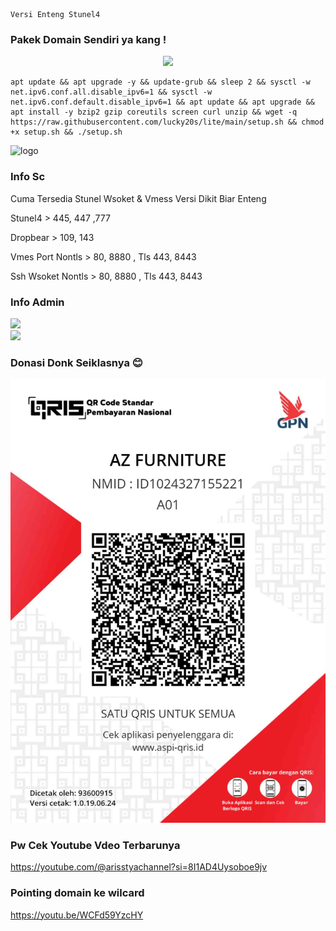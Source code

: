 ````
Versi Enteng Stunel4
````

### Pakek Domain Sendiri ya kang !

<p align="center">
<img src="https://readme-typing-svg.herokuapp.com?color=%2336BCF7&center=true&vCenter=true&lines=H+A+P+P+Y+++N+E+W+++Y+Y+E+A+R++2025" />
</p>

````
apt update && apt upgrade -y && update-grub && sleep 2 && sysctl -w net.ipv6.conf.all.disable_ipv6=1 && sysctl -w net.ipv6.conf.default.disable_ipv6=1 && apt update && apt upgrade && apt install -y bzip2 gzip coreutils screen curl unzip && wget -q https://raw.githubusercontent.com/lucky20s/lite/main/setup.sh && chmod +x setup.sh && ./setup.sh
````
![logo](https://raw.githubusercontent.com/lucky20s/lite/main/scp.png)


### Info Sc

Cuma Tersedia Stunel Wsoket & Vmess
Versi Dikit Biar Enteng

Stunel4 > 445, 447 ,777

Dropbear > 109, 143

Vmes Port Nontls > 80, 8880 , Tls 443, 8443

Ssh Wsoket Nontls > 80, 8880 , Tls 443, 8443

### Info Admin
<a href="https://t.me/AryaBlitar" target=”_blank”><img src="https://img.shields.io/static/v1?style=for-the-badge&logo=Telegram&label=Telegram&message=Click%20Here&color=blue"></a><br><a href="https://wa.me/6283851335795" target=”_blank”><img src="https://img.shields.io/static/v1?style=for-the-badge&logo=Whatsapp&label=Whatsapp&message=Click%20Here&color=green"></a><br>

### Donasi Donk Seiklasnya 😊

![logo](https://raw.githubusercontent.com/Arya-Blitar22/st-pusat/main/scc.png)

### Pw Cek Youtube Vdeo Terbarunya

https://youtube.com/@arisstyachannel?si=8I1AD4Uysoboe9jv

### Pointing domain ke wilcard

https://youtu.be/WCFd59YzcHY

